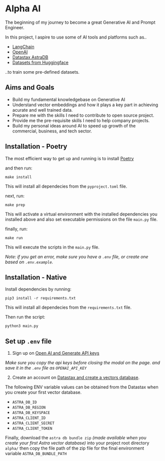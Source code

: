 # Alpha AI

The beginning of my journey to become a great Generative AI and Prompt Engineer.

In this project, I aspire to use some of AI tools and platforms such as..
* [LangChain](https://python.langchain.com/docs/get_started/introduction)
* [OpenAI](https://openai.com)
* [Datastax AstraDB](https://www.datastax.com/)
* [Datasets from Huggingface](https://huggingface.co/)

..to train some pre-defined datasets.

## Aims and Goals
* Build my fundamental knowledgebase on Generative AI
* Understand vector embeddings and how it plays a key part in achieving acurate and well trained data.
* Prepare me with the skills I need to contribute to open source project.
* Provide me the pre-requisite skills I need to help company projects.
* Build my personal ideas around AI to speed up growth of the commercial, business, and tech sector.

## Installation - Poetry

The most efficient way to get up and running is to install [Poetry](https://python-poetry.org/docs/#installing-with-the-official-installer)

and then run:

```
make install
```

This will install all dependecies from the `pyproject.toml` file.

next, run:

```
make prep
```

This will activate a virtual environment with the installed dependencies you installed above and also set executable permissions on the file `main.py` file.

finally, run:
```
make run
```
This will execute the scripts in the `main.py` file.


*Note: if you get an error, make sure you have a `.env` file, or create one based on `.env.example`.*


## Installation - Native

Install dependencies by running:

```
pip3 install -r requirements.txt
```

This will install all dependecies from the `requirements.txt` file.

Then run the script:

```
python3 main.py
```

## Set up `.env` file

1. Sign up on [Open AI and Generate API keys](https://platform.openai.com/account/api-keys)

*Make sure you copy the api keys before closing the modal on the page. and save it in the `.env` file as `OPENAI_API_KEY`*

2. Create an account on [Datastax and create a vectors database](https://docs.datastax.com/en/astra/astra-db-vector/get-started/quickstart.html).

The following ENV variable values can be obtained from the Datastax when you create your first vector database.

* `ASTRA_DB_ID`
* `ASTRA_DB_REGION`
* `ASTRA_DB_KEYSPACE`
* `ASTRA_CLIENT_ID`
* `ASTRA_CLIENT_SECRET`
* `ASTRA_CLIENT_TOKEN`

Finally,
download the `astra db bundle zip` *(made available when you create your first Astra vector database)* into your project root directory `alpha/` then copy the file path of the zip file for the final environment variable `ASTRA_DB_BUNDLE_PATH`

